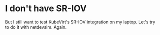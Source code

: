 # I don't have SR-IOV

But I still want to test KubeVirt's SR-IOV integration on my laptop. Let's try
to do it with netdevsim. Again.
